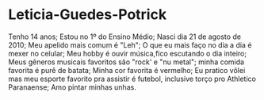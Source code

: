 # Leticia-Guedes-Potrick
Tenho 14 anos;
Estou no 1º do Ensino Médio;
Nasci dia 21 de agosto de 2010;
Meu apelido mais comum é "Leh";
O que eu mais faço no dia a dia é mexer no celular;
Meu hobby é ouvir música,fico escutando o dia inteiro;
Meus gêneros musicais favoritos são "rock' e "nu metal";
minha comida favorita é purê de batata;
Minha cor favorita é vermelho;
Eu pratico vôlei mas meu esporte favorito pra assistir é futebol, inclusive torço pro Athletico Paranaense;
Amo pintar minhas unhas.
